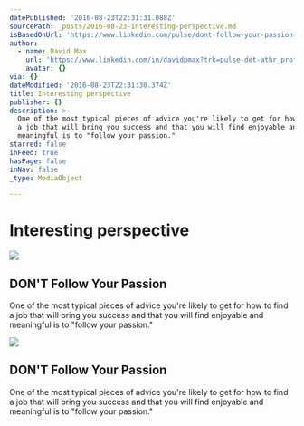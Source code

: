 ```yaml
---
datePublished: '2016-08-23T22:31:31.088Z'
sourcePath: _posts/2016-08-23-interesting-perspective.md
isBasedOnUrl: 'https://www.linkedin.com/pulse/dont-follow-your-passion-david-max'
author:
  - name: David Max
    url: 'https://www.linkedin.com/in/davidpmax?trk=pulse-det-athr_prof-art_hdr'
    avatar: {}
via: {}
dateModified: '2016-08-23T22:31:30.374Z'
title: Interesting perspective
publisher: {}
description: >-
  One of the most typical pieces of advice you're likely to get for how to find
  a job that will bring you success and that you will find enjoyable and
  meaningful is to "follow your passion."
starred: false
inFeed: true
hasPage: false
inNav: false
_type: MediaObject

---
```

# Interesting perspective

<article style=""><img src="https://s3-us-west-2.amazonaws.com/the-grid-img/p/aa43dbc7fbd42076027986faf504700c04cdd6bf.jpg" /><h1>DON'T Follow Your Passion</h1><p>One of the most typical pieces of advice you're likely to get for how to find a job that will bring you success and that you will find enjoyable and meaningful is to "follow your passion."</p></article>

<article style=""><img src="https://imgflo.herokuapp.com/graph/vahj1ThiexotieMo/2fb73fc2a49215a0cbbc2c1b3869c967/noop.jpg?input=https%3A%2F%2Fmedia.licdn.com%2Fmpr%2Fmpr%2Fjc%2FAAEAAQAAAAAAAAlwAAAAJGQ5NDJhOWI0LTdiN2EtNDAyNC1hODIyLWE3MmRlZGQ3MGI0Zg.jpg" /><h1>DON'T Follow Your Passion</h1><p>One of the most typical pieces of advice you're likely to get for how to find a job that will bring you success and that you will find enjoyable and meaningful is to "follow your passion."</p></article>